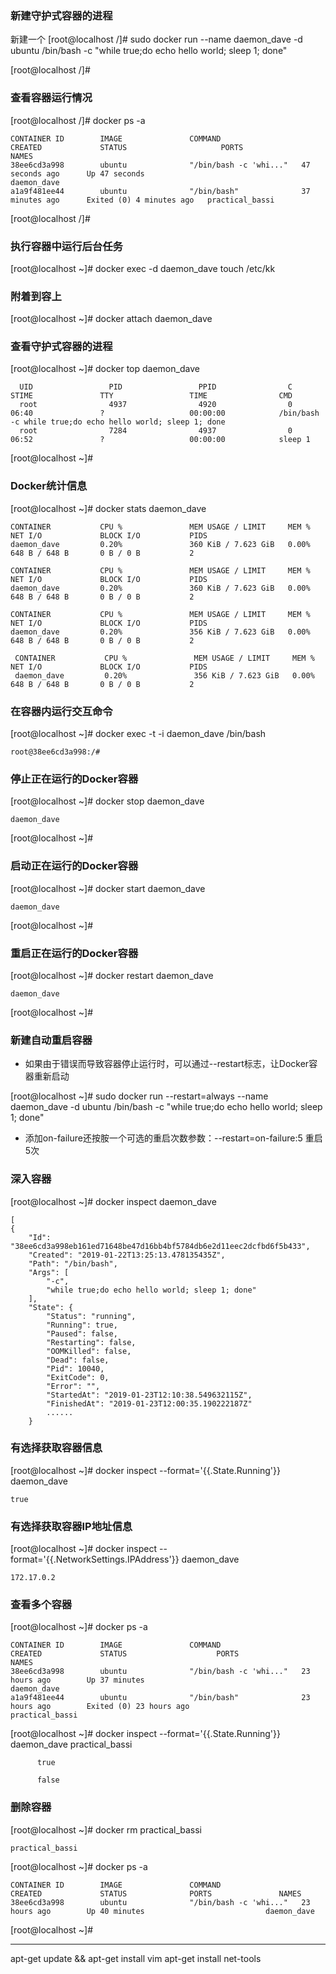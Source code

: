### 新建守护式容器的进程
新建一个
[root@localhost /]# sudo docker run  --name daemon_dave -d  ubuntu /bin/bash -c "while true;do echo hello world; sleep 1; done"


[root@localhost /]# 


### 查看容器运行情况

[root@localhost /]# docker ps -a  

    CONTAINER ID        IMAGE               COMMAND                  CREATED             STATUS                     PORTS               NAMES  
    38ee6cd3a998        ubuntu              "/bin/bash -c 'whi..."   47 seconds ago      Up 47 seconds                                  daemon_dave  
    a1a9f481ee44        ubuntu              "/bin/bash"              37 minutes ago      Exited (0) 4 minutes ago   practical_bassi


[root@localhost /]#



### 执行容器中运行后台任务
 
[root@localhost ~]# docker exec -d daemon_dave touch /etc/kk 

### 附着到容上


[root@localhost ~]# docker attach daemon_dave

### 查看守护式容器的进程



[root@localhost ~]# docker top daemon_dave

      UID                 PID                 PPID                C                   STIME               TTY                 TIME                CMD
      root                4937                4920                0                   06:40               ?                   00:00:00            /bin/bash -c while true;do echo hello world; sleep 1; done
      root                7284                4937                0                   06:52               ?                   00:00:00            sleep 1

[root@localhost ~]# 


### Docker统计信息


[root@localhost ~]# docker stats daemon_dave

    CONTAINER           CPU %               MEM USAGE / LIMIT     MEM %               NET I/O             BLOCK I/O           PIDS
    daemon_dave         0.20%               360 KiB / 7.623 GiB   0.00%               648 B / 648 B       0 B / 0 B           2

    CONTAINER           CPU %               MEM USAGE / LIMIT     MEM %               NET I/O             BLOCK I/O           PIDS
    daemon_dave         0.20%               360 KiB / 7.623 GiB   0.00%               648 B / 648 B       0 B / 0 B           2

    CONTAINER           CPU %               MEM USAGE / LIMIT     MEM %               NET I/O             BLOCK I/O           PIDS
    daemon_dave         0.20%               356 KiB / 7.623 GiB   0.00%               648 B / 648 B       0 B / 0 B           2

     CONTAINER           CPU %               MEM USAGE / LIMIT     MEM %               NET I/O             BLOCK I/O           PIDS
     daemon_dave         0.20%               356 KiB / 7.623 GiB   0.00%               648 B / 648 B       0 B / 0 B           2




### 在容器内运行交互命令  
 
[root@localhost ~]# docker exec -t -i daemon_dave /bin/bash  

	root@38ee6cd3a998:/#  


### 停止正在运行的Docker容器

[root@localhost ~]# docker stop daemon_dave

	daemon_dave

[root@localhost ~]#  


### 启动正在运行的Docker容器

[root@localhost ~]# docker start daemon_dave

	daemon_dave

[root@localhost ~]#  


### 重启正在运行的Docker容器

[root@localhost ~]# docker restart daemon_dave

	daemon_dave

[root@localhost ~]# 

### 新建自动重启容器  

* 如果由于错误而导致容器停止运行时，可以通过--restart标志，让Docker容器重新启动


[root@localhost ~]# sudo docker run --restart=always  --name daemon_dave -d  ubuntu /bin/bash -c "while true;do echo hello world; sleep 1; done"

* 添加on-failure还按胺一个可选的重启次数参数：--restart=on-failure:5 重启5次

### 深入容器  
[root@localhost ~]# docker inspect   daemon_dave  
  

    [
    {
        "Id": "38ee6cd3a998eb161ed71648be47d16bb4bf5784db6e2d11eec2dcfbd6f5b433",
        "Created": "2019-01-22T13:25:13.478135435Z",
        "Path": "/bin/bash",
        "Args": [
            "-c",
            "while true;do echo hello world; sleep 1; done"
        ],
        "State": {
            "Status": "running",
            "Running": true,
            "Paused": false,
            "Restarting": false,
            "OOMKilled": false,
            "Dead": false,
            "Pid": 10040,
            "ExitCode": 0,
            "Error": "",
            "StartedAt": "2019-01-23T12:10:38.549632115Z",
            "FinishedAt": "2019-01-23T12:00:35.190222187Z"
            ......
        }

### 有选择获取容器信息
[root@localhost ~]# docker inspect  --format='{{.State.Running'}}  daemon_dave  
  
    true



### 有选择获取容器IP地址信息
[root@localhost ~]# docker inspect  --format='{{.NetworkSettings.IPAddress'}}  daemon_dave  
 
    172.17.0.2

### 查看多个容器
[root@localhost ~]# docker ps -a  
    

    CONTAINER ID        IMAGE               COMMAND                  CREATED             STATUS                    PORTS               NAMES
	38ee6cd3a998        ubuntu              "/bin/bash -c 'whi..."   23 hours ago        Up 37 minutes                                 daemon_dave
	a1a9f481ee44        ubuntu              "/bin/bash"              23 hours ago        Exited (0) 23 hours ago                       practical_bassi

[root@localhost ~]# docker inspect  --format='{{.State.Running'}}  daemon_dave practical_bassi
  
          true

          false  




### 删除容器

[root@localhost ~]# docker rm practical_bassi  

    practical_bassi
[root@localhost ~]# docker ps -a

    CONTAINER ID        IMAGE               COMMAND                  CREATED             STATUS              PORTS               NAMES
    38ee6cd3a998        ubuntu              "/bin/bash -c 'whi..."   23 hours ago        Up 40 minutes                           daemon_dave
[root@localhost ~]# 
	




------------------
apt-get update && apt-get install vim
apt-get install net-tools